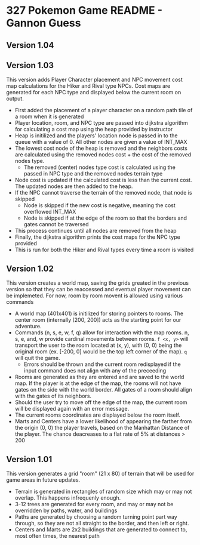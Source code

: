 # 327 Pokemon Game README - Gannon Guess

## Version 1.04

## Version 1.03
This version adds Player Character placement and NPC movement cost map calculations for the Hiker and Rival type NPCs. Cost
maps are generated for each NPC type and displayed below the current room on output.
- First added the placement of a player character on a random path tile of a room when it is generated
- Player location, room, and NPC type are passed into dijkstra algorithm for calculating a cost map using the heap provided by instructor
- Heap is initilized and the players' location node is passed in to the queue with a value of 0. All other nodes are given a value of INT_MAX
- The lowest cost node of the heap is removed and the neighbors costs are calculated using the removed nodes cost + the cost of the removed nodes type.
   - The removed (center) nodes type cost is calculated using the passed in NPC type and the removed nodes terrain type
- Node cost is updated if the calculated cost is less than the current cost. The updated nodes are then added to the heap.
- If the NPC cannot traverse the terrain of the removed node, that node is skipped
   - Node is skipped if the new cost is negative, meaning the cost overflowed INT_MAX
   - Node is skipped if at the edge of the room so that the borders and gates cannot be traversed
- This process continues until all nodes are removed from the heap
- Finally, the dijkstra algorithm prints the cost maps for the NPC type provided
- This is run for both the Hiker and Rival types every time a room is visited

## Version 1.02
This version creates a world map, saving the grids greated in the previous version so that they can be reaccessed 
and eventual player movement can be implemeted. For now, room by room movent is allowed using various commands
- A world map (401x401) is initilized for storing pointers to rooms. The center room (internally [200, 200]) acts as the starting
  point for our adventure.
- Commands (n, s, e, w, f, q) allow for interaction with the map rooms. n, s, e, and, w provide cardinal movements
  between rooms. `f <x, y>` will transport the user to the room located at (x, y), with (0, 0) being the original room (ex. [-200, 0] would be the top left corner of the map). `q` will quit the game.
   - Errors should be thrown and the current room redisplayed if the input command does not align with any of the preceeding
- Rooms are generated as they are entered and are saved to the world map. If the player is at the edge of the map, the rooms will
  not have gates on the side with the world border. All gates of a room should align with the gates of its neighbors.
- Should the user try to move off the edge of the map, the current room will be displayed again with an error message.
- The current rooms coordinates are displayed below the room itself.
- Marts and Centers have a lower likelihood of appearing the farther from the origin (0, 0) the player travels, based on the 
  Manhattan Distance of the player. The chance deacreases to a flat rate of 5% at distances > 200

## Version 1.01
This version generates a grid "room" (21 x 80) of terrain that will be used for game areas
in future updates.
- Terrain is generated in rectangles of random size which may or may not overlap. This happens infrequenly
enough.
- 3-12 trees are generated for every room, and may or may not be overridden by paths, water, and buildings
- Paths are generated by choosing a random turning point part way through, so they are not all straight to the border, and then left or right.
- Centers and Marts are 2x2 buildings that are generated to connect to, most often times, the nearest path